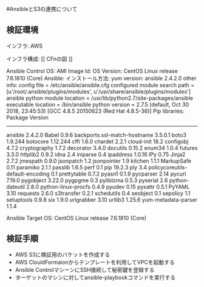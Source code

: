 #AnsibleとS3の連携について

## 検証環境

インフラ: AWS

インフラ構成:
[[ CFnの図 ]]

Ansible Control OS:
  AMI Image Id:
  OS Version: CentOS Linux release 7.6.1810 (Core)
  Ansible:
    インストール方法: yum
    version: ansible 2.4.2.0
    other info:
      config file = /etc/ansible/ansible.cfg
      configured module search path = [u'/root/.ansible/plugins/modules', u'/usr/share/ansible/plugins/modules']
      ansible python module location = /usr/lib/python2.7/site-packages/ansible
      executable location = /bin/ansible
      python version = 2.7.5 (default, Oct 30 2018, 23:45:53) [GCC 4.8.5 20150623 (Red Hat 4.8.5-36)]
  Pip libraries:
Package                          Version
-------------------------------- --------
ansible                          2.4.2.0
Babel                            0.9.6
backports.ssl-match-hostname     3.5.0.1
boto3                            1.9.244
botocore                         1.12.244
cffi                             1.6.0
chardet                          2.2.1
cloud-init                       18.2
configobj                        4.7.2
cryptography                     1.7.2
decorator                        3.4.0
docutils                         0.15.2
enum34                           1.0.4
futures                          3.3.0
httplib2                         0.9.2
idna                             2.4
iniparse                         0.4
ipaddress                        1.0.16
IPy                              0.75
Jinja2                           2.7.2
jmespath                         0.9.0
jsonpatch                        1.2
jsonpointer                      1.9
kitchen                          1.1.1
MarkupSafe                       0.11
paramiko                         2.1.1
passlib                          1.6.5
perf                             0.1
pip                              19.2.3
ply                              3.4
policycoreutils-default-encoding 0.1
prettytable                      0.7.2
pyasn1                           0.1.9
pycparser                        2.14
pycurl                           7.19.0
pygobject                        3.22.0
pygpgme                          0.3
pyliblzma                        0.5.3
pyserial                         2.6
python-dateutil                  2.8.0
python-linux-procfs              0.4.9
pyudev                           0.15
pyxattr                          0.5.1
PyYAML                           3.10
requests                         2.6.0
s3transfer                       0.2.1
schedutils                       0.4
seobject                         0.1
sepolicy                         1.1
setuptools                       0.9.8
six                              1.9.0
urlgrabber                       3.10
urllib3                          1.25.6
yum-metadata-parser              1.1.4

Ansible Target OS: CentOS Linux release 7.6.1810 (Core)

## 検証手順

- AWS S3に検証用のバケットを作成する
- AWS ClouldFormaionからテンプレートを利用してVPCを起動する
- Ansible ControlマシーンにSSH接続して秘密鍵を登録する
- ターゲットのマシンに対してansible-playbookコマンドを実行する
